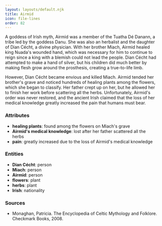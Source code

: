 ```yaml
---
layout: layouts/default.njk
title: Airmid
icon: file-lines
order: 82
---
```

A goddess of Irish myth, Airmid was a member of the Tuatha Dé Danann, a tribe led by the goddess Danu. She was also an herbalist and the daughter of Dian Cécht, a divine physician. With her brother Miach, Airmid healed king Nuada's wounded hand, which was necessary for him to continue to reign since a king with a blemish could not lead the people. Dian Cécht had attempted to make a hand of silver, but his children did much better by making flesh grow around the prosthesis, creating a true-to-life limb.

However, Dian Cécht became envious and killed Miach. Airmid tended her brother's grave and noticed hundreds of healing plants among the flowers, which she began to classify. Her father crept up on her, but he allowed her to finish her work before scattering all the herbs. Unfortunately, Airmid's order was never restored, and the ancient Irish claimed that the loss of her medical knowledge greatly increased the pain that humans must bear.

### Attributes

- **healing plants**: found among the flowers on Miach's grave
- **Airmid's medical knowledge**: lost after her father scattered all the herbs
- **pain**: greatly increased due to the loss of Airmid's medical knowledge

### Entities

- **Dian Cécht**: person
- **Miach**: person
- **Airmid**: person
- **flowers**: plant
- **herbs**: plant
- **Irish**: nationality

### Sources

- Monaghan, Patricia. The Encyclopedia of Celtic Mythology and Folklore. Checkmark Books, 2008.

